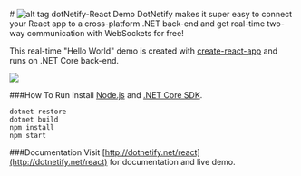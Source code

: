 #&nbsp;![alt tag](http://dotnetify.net/content/images/greendot.png) dotNetify-React Demo
DotNetify makes it super easy to connect your React app to a cross-platform .NET back-end and get real-time two-way communication with WebSockets for free!

This real-time "Hello World" demo is created with [create-react-app](https://github.com/facebookincubator/create-react-app) and runs on .NET Core back-end.

<img src="http://dotnetify.net/content/images/dotnetify-react-demo.gif?1">

###How To Run
Install [Node.js](https://nodejs.org) and [.NET Core SDK](https://www.microsoft.com/net/core#windowscmd).

```
dotnet restore
dotnet build
npm install
npm start
```


###Documentation
Visit [http://dotnetify.net/react](http://dotnetify.net/react) for documentation and live demo.




